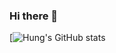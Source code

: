 ### Hi there 👋

[![Hung's GitHub stats](https://github-readme-stats.vercel.app/api?username=hungvx-dev&count_private=true&show_icons=true&layout=compact&bg_color=0,D4145A,FBB03B,FCEE21&icon_color=fff&text_color=fff&title_color=fff)

<!--
**hungvx-dev/hungvx-dev** is a ✨ _special_ ✨ repository because its `README.md` (this file) appears on your GitHub profile.

Here are some ideas to get you started:

- 🔭 I’m currently working on ...
- 🌱 I’m currently learning ...
- 👯 I’m looking to collaborate on ...
- 🤔 I’m looking for help with ...
- 💬 Ask me about ...
- 📫 How to reach me: ...
- 😄 Pronouns: ...
- ⚡ Fun fact: ...
-->
